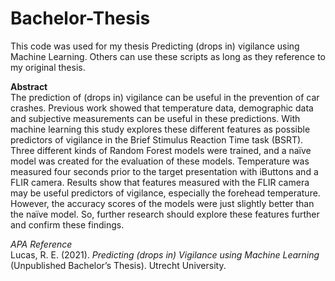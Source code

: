 # Bachelor-Thesis
This code was used for my thesis Predicting (drops in) vigilance using Machine Learning. 
Others can use these scripts as long as they reference to my original thesis. 

**Abstract** <br>
The prediction of (drops in) vigilance can be useful in the prevention of car crashes. Previous work showed that temperature data, demographic data and subjective measurements can be useful in these predictions. With machine learning this study explores these different features as possible predictors of vigilance in the Brief Stimulus Reaction Time task (BSRT). Three different kinds of Random Forest models were trained, and a naïve model was created for the evaluation of these models. Temperature was measured four seconds prior to the target presentation with iButtons and a FLIR camera. Results show that features measured with the FLIR camera may be useful predictors of vigilance, especially the forehead temperature. However, the accuracy scores of the models were just slightly better than the naïve model. So, further research should explore these features further and confirm these findings.


*APA Reference* <br>
Lucas, R. E. (2021). *Predicting (drops in) Vigilance using Machine Learning* (Unpublished 
Bachelor’s Thesis). Utrecht University. 

